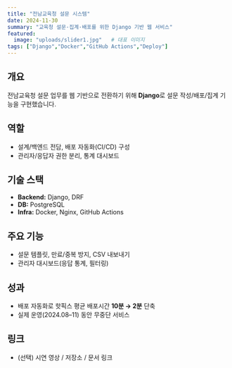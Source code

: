 ```yaml
---
title: "전남교육청 설문 시스템"
date: 2024-11-30
summary: "교육청 설문·집계·배포를 위한 Django 기반 웹 서비스"
featured:
  image: "uploads/slider1.jpg"   # 대표 이미지
tags: ["Django","Docker","GitHub Actions","Deploy"]
---
```


## 개요
전남교육청 설문 업무를 웹 기반으로 전환하기 위해 **Django**로 설문 작성/배포/집계 기능을 구현했습니다.

## 역할
- 설계/백엔드 전담, 배포 자동화(CI/CD) 구성  
- 관리자/응답자 권한 분리, 통계 대시보드

## 기술 스택
- **Backend:** Django, DRF  
- **DB:** PostgreSQL  
- **Infra:** Docker, Nginx, GitHub Actions

## 주요 기능
- 설문 템플릿, 만료/중복 방지, CSV 내보내기  
- 관리자 대시보드(응답 통계, 필터링)

## 성과
- 배포 자동화로 핫픽스 평균 배포시간 **10분 → 2분** 단축  
- 실제 운영(2024.08–11) 동안 무중단 서비스

## 링크
- (선택) 시연 영상 / 저장소 / 문서 링크
